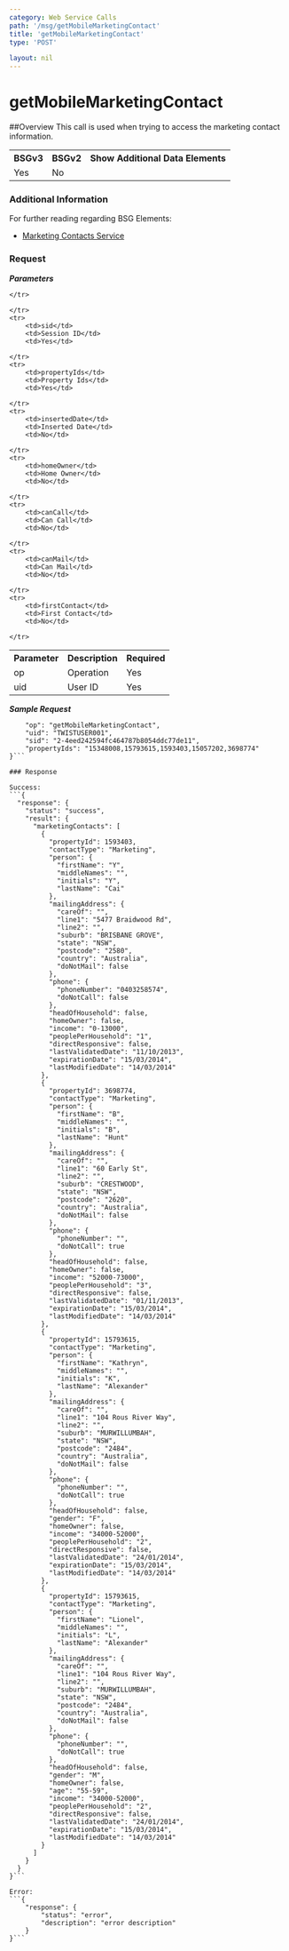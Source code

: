 ```yaml
---
category: Web Service Calls
path: '/msg/getMobileMarketingContact'
title: 'getMobileMarketingContact'
type: 'POST'

layout: nil
---
```


# getMobileMarketingContact

##Overview
This call is used when trying to access the marketing contact information. 

<table>
	<tbody>
	<tr>
		<th>BSGv3</th>
		<th>BSGv2</th>
		<th>Show Additional Data Elements</th>
	</tr>
	<tr>
		<td>Yes</td>
		<td>No</td>
		<td></td>
	</tr>

</tbody>
</table>

### Additional Information

For further reading regarding BSG Elements: 

* [Marketing Contacts Service](http://confluence.rpdata.local/display/BA/Marketing+Contacts+Service)

### Request

***Parameters***

<table>
	<tbody>
	<tr>
		<th>Parameter</th>
        <th>Description</th>
        <th>Required</th>
        
	</tr>
  <tr>
    <td>op</td>
        <td>Operation</td>
        <td>Yes</td>
        
  </tr>
	<tr>
		<td>uid</td>
        <td>User ID</td>
        <td>Yes</td>
        
	</tr>
	<tr>
		<td>sid</td>
        <td>Session ID</td>
        <td>Yes</td>
        
	</tr>
	<tr>
		<td>propertyIds</td>
		<td>Property Ids</td>
        <td>Yes</td>
        
	</tr>
	<tr>
		<td>insertedDate</td>
		<td>Inserted Date</td>
        <td>No</td>
       
	</tr>
	<tr>
		<td>homeOwner</td>
		<td>Home Owner</td>
        <td>No</td>
        
	</tr>
	<tr>
		<td>canCall</td>
		<td>Can Call</td>
        <td>No</td>
        
	</tr>
	<tr>
		<td>canMail</td>
		<td>Can Mail</td>
        <td>No</td>
        
	</tr>
	<tr>
		<td>firstContact</td>
		<td>First Contact</td>
        <td>No</td>
        
	</tr>
</tbody>
</table>

***Sample Request***
```{
    "op": "getMobileMarketingContact",
    "uid": "TWISTUSER001",
    "sid": "2-4eed242594fc464787b8054ddc77de11",
    "propertyIds": "15348008,15793615,1593403,15057202,3698774"
}```

### Response

Success:
```{
  "response": {
    "status": "success",
    "result": {
      "marketingContacts": [
        {
          "propertyId": 1593403,
          "contactType": "Marketing",
          "person": {
            "firstName": "Y",
            "middleNames": "",
            "initials": "Y",
            "lastName": "Cai"
          },
          "mailingAddress": {
            "careOf": "",
            "line1": "5477 Braidwood Rd",
            "line2": "",
            "suburb": "BRISBANE GROVE",
            "state": "NSW",
            "postcode": "2580",
            "country": "Australia",
            "doNotMail": false
          },
          "phone": {
            "phoneNumber": "0403258574",
            "doNotCall": false
          },
          "headOfHousehold": false,
          "homeOwner": false,
          "income": "0-13000",
          "peoplePerHousehold": "1",
          "directResponsive": false,
          "lastValidatedDate": "11/10/2013",
          "expirationDate": "15/03/2014",
          "lastModifiedDate": "14/03/2014"
        },
        {
          "propertyId": 3698774,
          "contactType": "Marketing",
          "person": {
            "firstName": "B",
            "middleNames": "",
            "initials": "B",
            "lastName": "Hunt"
          },
          "mailingAddress": {
            "careOf": "",
            "line1": "60 Early St",
            "line2": "",
            "suburb": "CRESTWOOD",
            "state": "NSW",
            "postcode": "2620",
            "country": "Australia",
            "doNotMail": false
          },
          "phone": {
            "phoneNumber": "",
            "doNotCall": true
          },
          "headOfHousehold": false,
          "homeOwner": false,
          "income": "52000-73000",
          "peoplePerHousehold": "3",
          "directResponsive": false,
          "lastValidatedDate": "01/11/2013",
          "expirationDate": "15/03/2014",
          "lastModifiedDate": "14/03/2014"
        },
        {
          "propertyId": 15793615,
          "contactType": "Marketing",
          "person": {
            "firstName": "Kathryn",
            "middleNames": "",
            "initials": "K",
            "lastName": "Alexander"
          },
          "mailingAddress": {
            "careOf": "",
            "line1": "104 Rous River Way",
            "line2": "",
            "suburb": "MURWILLUMBAH",
            "state": "NSW",
            "postcode": "2484",
            "country": "Australia",
            "doNotMail": false
          },
          "phone": {
            "phoneNumber": "",
            "doNotCall": true
          },
          "headOfHousehold": false,
          "gender": "F",
          "homeOwner": false,
          "income": "34000-52000",
          "peoplePerHousehold": "2",
          "directResponsive": false,
          "lastValidatedDate": "24/01/2014",
          "expirationDate": "15/03/2014",
          "lastModifiedDate": "14/03/2014"
        },
        {
          "propertyId": 15793615,
          "contactType": "Marketing",
          "person": {
            "firstName": "Lionel",
            "middleNames": "",
            "initials": "L",
            "lastName": "Alexander"
          },
          "mailingAddress": {
            "careOf": "",
            "line1": "104 Rous River Way",
            "line2": "",
            "suburb": "MURWILLUMBAH",
            "state": "NSW",
            "postcode": "2484",
            "country": "Australia",
            "doNotMail": false
          },
          "phone": {
            "phoneNumber": "",
            "doNotCall": true
          },
          "headOfHousehold": false,
          "gender": "M",
          "homeOwner": false,
          "age": "55-59",
          "income": "34000-52000",
          "peoplePerHousehold": "2",
          "directResponsive": false,
          "lastValidatedDate": "24/01/2014",
          "expirationDate": "15/03/2014",
          "lastModifiedDate": "14/03/2014"
        }
      ]
    }
  }
}```

Error:
```{
    "response": {
        "status": "error",
        "description": "error description"
    }
}```